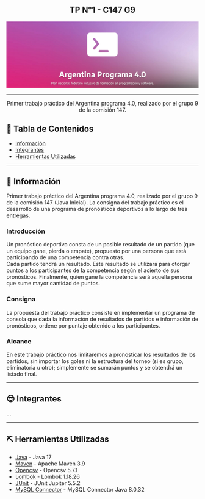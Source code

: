 <h2 align="center">TP N°1 - C147 G9</h2>

<p align="center">
  <a href="" rel="noopener">
 <img src="ap40.png" alt="Logo Argentina programa"></a>
</p>

---

<p align="center"> Primer trabajo práctico del Argentina programa 4.0, realizado por el grupo 9 de la comisión 147.
    <br> 
</p>


## 📝 Tabla de Contenidos

- [Información](#about)
- [Integrantes](#members)
- [Herramientas Utilizadas](#built_using)
<!--
- [Uso](#usage)
-->


---


## 🧐 Información <a id="about"></a>

Primer trabajo práctico del Argentina programa 4.0, realizado por el grupo 9 de la comisión 147 (Java Inicial). La consigna del trabajo práctico es el desarrollo de una programa de pronósticos deportivos a lo largo de tres entregas.

### Introducción

Un pronóstico deportivo consta de un posible resultado de un partido (que un equipo gane, pierda o empate), propuesto por una persona que está participando de una competencia contra otras.<br>
Cada partido tendrá un resultado. Este resultado se utilizará para otorgar puntos a los participantes de la competencia según el acierto de sus pronósticos. Finalmente, quien gane la competencia será aquella persona que sume mayor cantidad de puntos.<br>

### Consigna

La propuesta del trabajo práctico consiste en implementar un programa de consola que dada la información de resultados de partidos e información de pronósticos, ordene por puntaje obtenido a los participantes.

### Alcance

En este trabajo práctico nos limitaremos a pronosticar los resultados de los partidos, sin importar los goles ni la estructura del torneo (si es grupo, eliminatoria u otro); simplemente se sumarán puntos y se obtendrá un listado final.


---


## 😎 Integrantes <a id="members"></a>

<!-- TODO: Agregar a los integrantes del grupo. -->
...

<!--
---


## 🎈 Uso <a id="usage"></a>

TODO: Agregar como se debe utilizar el programa.

-->
---


## ⛏️ Herramientas Utilizadas <a id="built_using"></a>

- [Java](https://www.java.com/) - Java 17
- [Maven](https://maven.apache.org/) - Apache Maven 3.9
- [Opencsv](https://opencsv.sourceforge.net/) - Opencsv 5.7.1
- [Lombok](https://projectlombok.org/) - Lombok 1.18.26
- [JUnit](https://junit.org/junit5/) - JUnit Jupiter 5.5.2
- [MySQL Connector](https://mvnrepository.com/artifact/mysql/mysql-connector-java) - MySQL Connector Java 8.0.32
